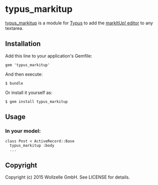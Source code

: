 # typus_markitup

[typus_markitup](https://github.com/wollzelle/typus_fluxiom) is a module for [Typus](https://github.com/fesplugas/typus) to add the [markItUp! editor](http://markitup.jaysalvat.com/home/) to any textarea.

## Installation

Add this line to your application's Gemfile:

    gem 'typus_markitup'

And then execute:

    $ bundle

Or install it yourself as:

    $ gem install typus_markitup

## Usage

### In your model:

    class Post < ActiveRecord::Base
      typus_markitup :body
      ...

## Copyright

Copyright (c) 2015 Wollzelle GmbH. See LICENSE for details.
